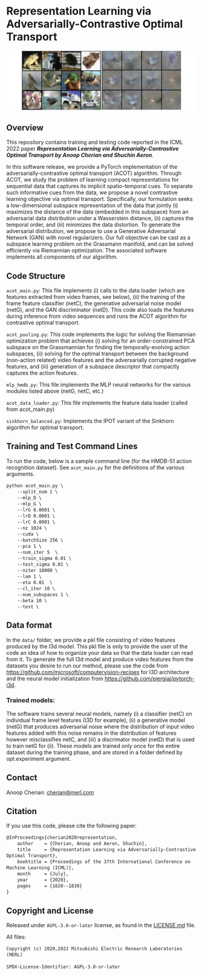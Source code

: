 <!--
Copyright (C) 2020,2022 Mitsubishi Electric Research Laboratories (MERL)

SPDX-License-Identifier: AGPL-3.0-or-later
-->

# Representation Learning via Adversarially-Contrastive Optimal Transport

![Banner image](/images/ACOT-banner.jpeg)

## Overview

This repository contains training and testing code reported in the ICML 2022 paper ***Representation Learning via Adversarially-Contrastive Optimal Transport by Anoop Cherian and Shuchin Aeron***.

In this software release, we provide a PyTorch implementation of the adversarially-contrastive optimal transport (ACOT) algorithm. Through ACOT, we study the problem of learning compact representations for sequential data that captures its implicit spatio-temporal cues. To separate such informative cues from the data, we propose a novel contrastive learning objective via optimal transport. Specifically, our formulation seeks a low-dimensional subspace representation of the data that jointly (i) maximizes the distance of the data (embedded in this subspace) from an adversarial data distribution under a Wasserstein distance, (ii) captures the temporal order, and (iii) minimizes the data distortion. To generate the adversarial distribution, we propose to use a Generative Adversarial Network (GAN) with novel regularizers. Our full objective can be cast as a subspace learning problem on the Grassmann manifold, and can be solved efficiently via Riemannian optimization. The associated software implements all components of our algorithm.

## Code Structure
`acot_main.py`: This file implements (i) calls to the data loader (which are features extracted from video frames, see below), (ii) the training of the frame feature classifier (netC), the generative adversarial noise model (netG), and the GAN discriminator (netD). This code also loads the features during inference from video sequences and runs the ACOT algorithm for contrastive optimal transport.

`acot_pooling.py`: This code implements the logic for solving the Riemannian optimization problem that achieves (i) solving for an order-constrained PCA subspace on the Grassmannian for finding the temporally-evolving action subspaces, (ii) solving for the optimal transport between the background (non-action related) video features and the adversarially corrupted negative features, and (iii) generation of a subspace descriptor that compactly captures the action features.

`mlp_hmdb.py`: This file implements the MLP neural networks for the various modules listed above (netG, netC, etc.)

`acot_data_loader.py`: This file implements the feature data loader (called from acot_main.py)

`sinkhorn_balanced.py`: Implements the IPOT variant of the Sinkhorn algorithm for optimal transport.

## Training and Test Command Lines

To run the code, below is a sample command line (for the HMDB-51 action recognition dataset). See `acot_main.py` for the definitions of the various arguments.

```
python acot_main.py \
    --split_num 1 \
    --mlp_D \
    --mlp_G \
    --lrG 0.0001 \
    --lrD 0.0001 \
    --lrC 0.0001 \
    --nz 1024 \
    --cuda \
    --batchSize 256 \
    --pca 1 \
    --num_iter 5  \
    --train_sigma 0.01 \
    --test_sigma 0.01 \
    --niter 10000 \
    --lam 1 \
    --eta 0.01  \
    --cl_iter 10 \
    --num_subspaces 1 \
    --beta 10 \
    --test \
```

## Data format
In the `data/` folder, we provide a pkl file consisting of video features produced by the I3d model. This pkl file is
only to provide the user of the code an idea of how to organize your data so that the data loader can read from it.
To generate the full I3d model and produce video features from the datasets you desire to run our method, please use the code from
https://github.com/microsoft/computervision-recipes for I3D architecture and the neural model initialization from https://github.com/piergiaj/pytorch-i3d.

### Trained models:
The software trains several neural models, namely (i) a classifier (netC) on individual frame level features (I3D for example), (ii) a generative model (netG) that produces adversarial noise where the distribution of input video features added with this noise remains in the distribution of features however misclassifies netC, and (iii) a discrimator model (netD) that is used to train netG for (ii). These models are trained only once for the entire dataset during the training phase, and are stored in a folder defined by opt.experiment argument.

## Contact

Anoop Cherian: cherian@merl.com

## Citation

If you use this code, please cite the following paper:

```
@InProceedings{cherian2020representation,
    author    = {Cherian, Anoop and Aeron, Shuchin},
    title     = {Representation Learning via Adversarially-Contrastive Optimal Transport},
    booktitle = {Proceedings of the 37th International Conference on Machine Learning (ICML)},
    month     = {July},
    year      = {2020},
    pages     = {1820--1830}
}
```

## Copyright and License

Released under `AGPL-3.0-or-later` license, as found in the [LICENSE.md](LICENSE.md) file.

All files:
```
Copyright (c) 2020,2022 Mitsubishi Electric Research Laboratories (MERL)

SPDX-License-Identifier: AGPL-3.0-or-later
```
